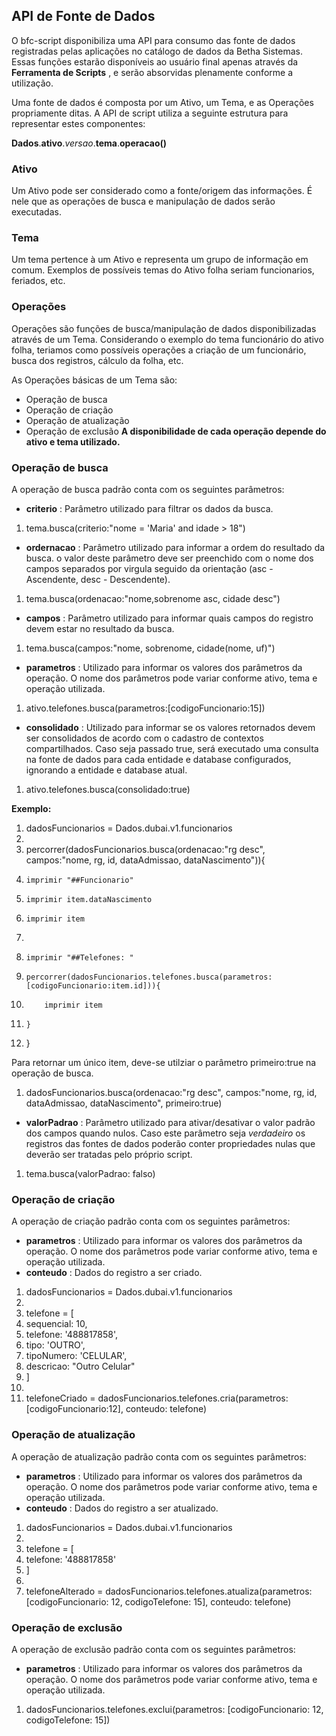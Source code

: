 ## API de Fonte de Dados


O bfc-script disponibiliza uma API para consumo das fonte de dados registradas pelas aplicações no catálogo de dados da Betha Sistemas. Essas funções estarão disponíveis ao usuário final apenas através da **Ferramenta de Scripts** , e serão absorvidas plenamente conforme a utilização.

Uma fonte de dados é composta por um Ativo, um Tema, e as Operações propriamente ditas. A API de script utiliza a seguinte estrutura para representar estes componentes:

**Dados**.**ativo**._versao_.**tema**.**operacao()**



### Ativo


Um Ativo pode ser considerado como a fonte/origem das informações. É nele que as operações de busca e manipulação de dados serão executadas.



### Tema


Um tema pertence à um Ativo e representa um grupo de informação em comum. Exemplos de possíveis temas do Ativo folha seriam funcionarios, feriados, etc.



### Operações


Operações são funções de busca/manipulação de dados disponibilizadas através de um Tema. Considerando o exemplo do tema funcionário do ativo folha, teriamos como possíveis operações a criação de um funcionário, busca dos registros, cálculo da folha, etc.

As Operações básicas de um Tema são:

* Operação de busca
* Operação de criação
* Operação de atualização
* Operação de exclusão
**A disponibilidade de cada operação depende do ativo e tema utilizado.**



### Operação de busca


A operação de busca padrão conta com os seguintes parâmetros:

* **criterio** : Parâmetro utilizado para filtrar os dados da busca.
1. tema.busca(criterio:"nome = 'Maria' and idade > 18")



* **ordernacao** : Parâmetro utilizado para informar a ordem do resultado da busca. o valor deste parâmetro deve ser preenchido com o nome dos campos separados por virgula seguido da orientação (asc - Ascendente, desc - Descendente).
1. tema.busca(ordenacao:"nome,sobrenome asc, cidade desc")



* **campos** : Parâmetro utilizado para informar quais campos do registro devem estar no resultado da busca.
1. tema.busca(campos:"nome, sobrenome, cidade(nome, uf)")



* **parametros** : Utilizado para informar os valores dos parâmetros da operação. O nome dos parâmetros pode variar conforme ativo, tema e operação utilizada.
1. ativo.telefones.busca(parametros:[codigoFuncionario:15])



* **consolidado** : Utilizado para informar se os valores retornados devem ser consolidados de acordo com o cadastro de contextos compartilhados. Caso seja passado true, será executado uma consulta na fonte de dados para cada entidade e database configurados, ignorando a entidade e database atual.
1. ativo.telefones.busca(consolidado:true)



**Exemplo:**

1. dadosFuncionarios = Dados.dubai.v1.funcionarios
2.
3. percorrer(dadosFuncionarios.busca(ordenacao:"rg desc", campos:"nome, rg, id, dataAdmissao, dataNascimento")){
4.     imprimir "##Funcionario"
5.     imprimir item.dataNascimento
6.     imprimir item
7.
8.     imprimir "##Telefones: "
9.     percorrer(dadosFuncionarios.telefones.busca(parametros:[codigoFuncionario:item.id])){
10.         imprimir item
11.     }
12. }



Para retornar um único item, deve-se utilziar o parâmetro primeiro:true na operação de busca.

1. dadosFuncionarios.busca(ordenacao:"rg desc", campos:"nome, rg, id, dataAdmissao, dataNascimento", primeiro:true)



* **valorPadrao** : Parâmetro utilizado para ativar/desativar o valor padrão dos campos quando nulos. Caso este parâmetro seja _verdadeiro_ os registros das fontes de dados poderão conter propriedades nulas que deverão ser tratadas pelo próprio script.
1. tema.busca(valorPadrao: falso)





### Operação de criação


A operação de criação padrão conta com os seguintes parâmetros:

* **parametros** : Utilizado para informar os valores dos parâmetros da operação. O nome dos parâmetros pode variar conforme ativo, tema e operação utilizada.
* **conteudo** : Dados do registro a ser criado.
1. dadosFuncionarios = Dados.dubai.v1.funcionarios
2.
3. telefone = [
4.   sequencial: 10,
5.   telefone: '488817858',
6.   tipo: 'OUTRO',
7.   tipoNumero: 'CELULAR',
8.   descricao: "Outro Celular"
9. ]
10.
11. telefoneCriado = dadosFuncionarios.telefones.cria(parametros: [codigoFuncionario:12], conteudo: telefone)





### Operação de atualização


A operação de atualização padrão conta com os seguintes parâmetros:

* **parametros** : Utilizado para informar os valores dos parâmetros da operação. O nome dos parâmetros pode variar conforme ativo, tema e operação utilizada.
* **conteudo** : Dados do registro a ser atualizado.
1. dadosFuncionarios = Dados.dubai.v1.funcionarios
2.
3. telefone = [
4.   telefone: '488817858'
5. ]
6.
7. telefoneAlterado = dadosFuncionarios.telefones.atualiza(parametros: [codigoFuncionario: 12, codigoTelefone: 15], conteudo: telefone)





### Operação de exclusão


A operação de exclusão padrão conta com os seguintes parâmetros:

* **parametros** : Utilizado para informar os valores dos parâmetros da operação. O nome dos parâmetros pode variar conforme ativo, tema e operação utilizada.
1. dadosFuncionarios.telefones.exclui(parametros: [codigoFuncionario: 12, codigoTelefone: 15])


